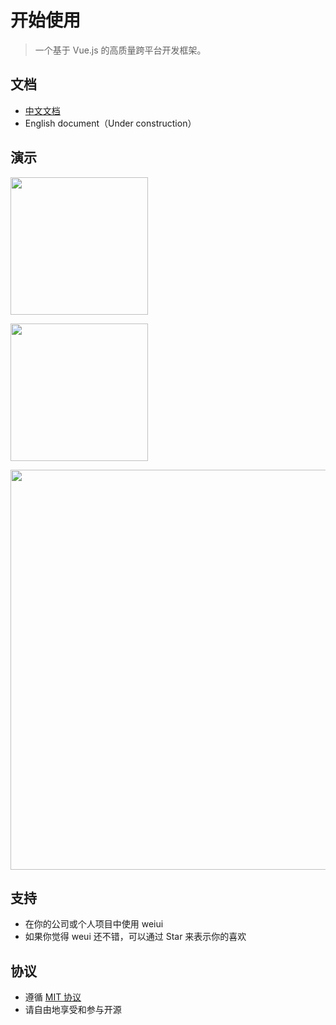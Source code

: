 # 开始使用

> 一个基于 Vue.js 的高质量跨平台开发框架。

## 文档

- [中文文档](https://weiui.app/)
- English document（Under construction）

## 演示

<a href="https://weiui.app/app/android.apk" target="_blank"><img src="https://weiui.app/app/android.png?_t=002" width="220px"></a>

<a href="javascript:alert('没有钱申请开发者账号上架！');"><img src="https://weiui.app/app/ios.png?_t=002" width="220px"></a>

<img src="https://weiui.app/app/demo.png?_t=002" width="640px">

## 支持

* 在你的公司或个人项目中使用 weiui
* 如果你觉得 weui 还不错，可以通过 Star 来表示你的喜欢

## 协议

* 遵循 [MIT 协议](http://opensource.org/licenses/MIT)
* 请自由地享受和参与开源

